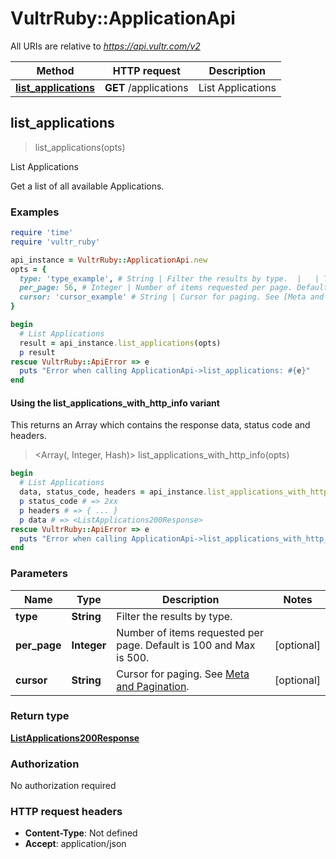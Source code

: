 # VultrRuby::ApplicationApi

All URIs are relative to *https://api.vultr.com/v2*

| Method | HTTP request | Description |
| ------ | ------------ | ----------- |
| [**list_applications**](ApplicationApi.md#list_applications) | **GET** /applications | List Applications |


## list_applications

> <ListApplications200Response> list_applications(opts)

List Applications

Get a list of all available Applications.

### Examples

```ruby
require 'time'
require 'vultr_ruby'

api_instance = VultrRuby::ApplicationApi.new
opts = {
  type: 'type_example', # String | Filter the results by type.  |   | Type | Description | | - | ------ | ------------- | |   | all | All available application types | |   | marketplace | Marketplace applications | |   | one-click | Vultr One-Click applications |
  per_page: 56, # Integer | Number of items requested per page. Default is 100 and Max is 500.
  cursor: 'cursor_example' # String | Cursor for paging. See [Meta and Pagination](#section/Introduction/Meta-and-Pagination).
}

begin
  # List Applications
  result = api_instance.list_applications(opts)
  p result
rescue VultrRuby::ApiError => e
  puts "Error when calling ApplicationApi->list_applications: #{e}"
end
```

#### Using the list_applications_with_http_info variant

This returns an Array which contains the response data, status code and headers.

> <Array(<ListApplications200Response>, Integer, Hash)> list_applications_with_http_info(opts)

```ruby
begin
  # List Applications
  data, status_code, headers = api_instance.list_applications_with_http_info(opts)
  p status_code # => 2xx
  p headers # => { ... }
  p data # => <ListApplications200Response>
rescue VultrRuby::ApiError => e
  puts "Error when calling ApplicationApi->list_applications_with_http_info: #{e}"
end
```

### Parameters

| Name | Type | Description | Notes |
| ---- | ---- | ----------- | ----- |
| **type** | **String** | Filter the results by type.  |   | Type | Description | | - | ------ | ------------- | |   | all | All available application types | |   | marketplace | Marketplace applications | |   | one-click | Vultr One-Click applications | | [optional] |
| **per_page** | **Integer** | Number of items requested per page. Default is 100 and Max is 500. | [optional] |
| **cursor** | **String** | Cursor for paging. See [Meta and Pagination](#section/Introduction/Meta-and-Pagination). | [optional] |

### Return type

[**ListApplications200Response**](ListApplications200Response.md)

### Authorization

No authorization required

### HTTP request headers

- **Content-Type**: Not defined
- **Accept**: application/json

